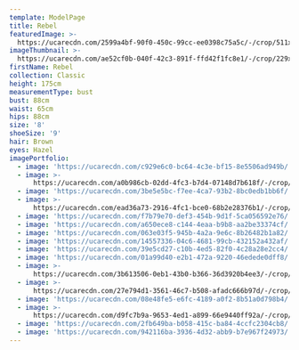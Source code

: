 ```yaml
---
template: ModelPage
title: Rebel
featuredImage: >-
  https://ucarecdn.com/2599a4bf-90f0-450c-99cc-ee0398c75a5c/-/crop/511x334/0,144/-/preview/
imageThumbnail: >-
  https://ucarecdn.com/ae52cf0b-040f-42c3-891f-ffd42f1fc8e1/-/crop/229x293/113,0/-/preview/
firstName: Rebel
collection: Classic
height: 175cm
measurementType: bust
bust: 88cm
waist: 65cm
hips: 88cm
size: '8'
shoeSize: '9'
hair: Brown
eyes: Hazel
imagePortfolio:
  - image: 'https://ucarecdn.com/c929e6c0-bc64-4c3e-bf15-8e5506ad949b/'
  - image: >-
      https://ucarecdn.com/a0b986cb-02dd-4fc3-b7d4-07148d7b618f/-/crop/5313x7054/0,916/-/preview/
  - image: 'https://ucarecdn.com/3be5e5bc-f7ee-4ca7-93b2-8bc0edb1bb6f/'
  - image: >-
      https://ucarecdn.com/ead36a73-2916-4fc1-bce0-68b2e28376b1/-/crop/4789x6639/0,545/-/preview/
  - image: 'https://ucarecdn.com/f7b79e70-def3-454b-9d1f-5ca056592e76/'
  - image: 'https://ucarecdn.com/a650ece8-c144-4eaa-b9b8-aa2be33374cf/'
  - image: 'https://ucarecdn.com/063e03f5-945b-4a2a-9e6c-8b26482b1a82/'
  - image: 'https://ucarecdn.com/14557336-04c6-4681-99cb-432152a432af/'
  - image: 'https://ucarecdn.com/39e5cd27-c10b-4ed5-82f0-4c28a28e2cc4/'
  - image: 'https://ucarecdn.com/01a99d40-e2b1-472a-9220-46edede0dff8/'
  - image: >-
      https://ucarecdn.com/3b613506-0eb1-43b0-b366-36d3920b4ee3/-/crop/1632x2377/0,72/-/preview/
  - image: >-
      https://ucarecdn.com/27e794d1-3561-46c7-b508-afadc666b97d/-/crop/4877x6975/0,340/-/preview/
  - image: 'https://ucarecdn.com/08e48fe5-e6fc-4189-a0f2-8b51a0d798b4/'
  - image: >-
      https://ucarecdn.com/d9fc7b9a-9653-4ed1-a899-66e9440ff92a/-/crop/1632x2198/0,251/-/preview/
  - image: 'https://ucarecdn.com/2fb649ba-b058-415c-ba84-4ccfc2304cb8/'
  - image: 'https://ucarecdn.com/942116ba-3936-4d32-abb9-b7e967f24973/'
---
```


